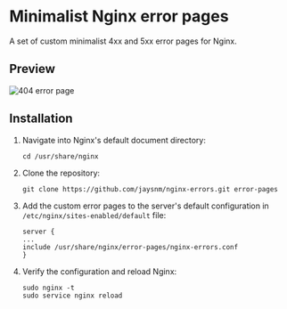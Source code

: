 # Minimalist Nginx error pages

A set of custom minimalist 4xx and 5xx error pages for Nginx.

## Preview
![404 error page](https://i.imgur.com/UhkO7uP.pngg)

## Installation

1. Navigate into Nginx's default document directory:
	```
    cd /usr/share/nginx
    ```
2. Clone the repository:
	```
    git clone https://github.com/jaysnm/nginx-errors.git error-pages
    ```

3. Add the custom error pages to the server's default configuration in `/etc/nginx/sites-enabled/default` file:
	```
    server {
    ...
    include /usr/share/nginx/error-pages/nginx-errors.conf
    }
    ```
4. Verify the configuration and reload Nginx:
	```
    sudo nginx -t
    sudo service nginx reload
    ```
